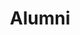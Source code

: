 ---
templateKey: students-page
path: /alumni
title: Alumni
description: >
  La sezione alumni raccoglie consigli e testimonianze di ex studenti che oggi
  lavorano nella industry.
image: /img/scuola.jpg
altImage: students
students:
  - altImage: Riccardo Reffato
    compLink: 'http://milestone.it/'
    company: Milestone
    fullName: Riccardo Reffato
    games: >-
      MXGP Pro, Supercross 2 The Official Videogame, MXGP 2019 The official
      Videogame
    image: /img/riccardo-reffato.jpg
    linkedin: 'https://www.linkedin.com/in/riccardo-reffato'
    main: true
    master: 2017
    quote: >-
      Studiare bene il C++ e mostrare il proprio impegno ai professori (visto
      che sono in contatto con le aziende o lavorano in azienda)
  - altImage: Riccardo Stucchi
    compLink: 'https://www.ubisoft.com'
    company: Ubisoft Milano
    fullName: Riccardo Stucchi
    games: 'Ghost Recon: Wildlands" e "Mario + Rabbids Kingdom Battle'
    image: /img/riccardo-stucchi.jpg
    linkedin: 'https://www.linkedin.com/in/riccardo-stucchi-66296896/'
    main: true
    master: 2014
    quote: >-
      Grazie al master ho avuto l'opportunità di confrontarmi con docenti che
      lavorano nel settore videoludico, di imparare e mettermi alla prova.
      Questo mi ha arricchito molto, sia professionalmente che personalmente
  - altImage: Giuliano Focchiatti
    compLink: 'https://www.ubisoft.com'
    company: Ubisoft Milano
    fullName: Giuliano Focchiatti
    games: >-
      Mario + Rabbids Kingdom Battle, Mario + Rabbids Kingdom Battle Donkey Kong
      Adventure
    image: /img/giuliano-focchiatti.png
    linkedin: 'https://www.linkedin.com/in/giuliano-focchiatti-361ba785'
    main: true
    master: 2014
    quote: >-
      Essere intraprendenti, non accontentarsi mai dei propri risultati e
      cercare sempre di migliorarsi.
  - altImage: student-1
    compLink: 'https://www.ea.com'
    company: Electronic Arts (EA)
    fullName: Jacopo Vezzosi
    games: >-
      Battlefield V, Star Wars: Battlefront II, Total War: Warhammer, Tom
      Clancy's Ghost Recon: Wildlands
    image: /img/jacopo-vezzosi.jpg
    linkedin: 'https://www.linkedin.com/in/jvezzosi'
    main: true
    master: 2013
    quote: >-
      Approfittate delle opportunita' che il master vi dara' di mettere in
      pratica le conoscenze acquisite per sviluppare un vostro portfolio da
      presentare alle aziende e questo vi aiutera' immensamente a trovare un
      lavoro nell'industria dei videogames.
  - altImage: student-1
    compLink: 'http://www.codemasters.com/'
    company: Codemasters
    fullName: Andrea Cavicchia
    games: >-
      @Milestone: Ride, MotoGP™15, Sébastien Loeb Rally Evo, MXGP2 The Official
      Motocross Videogame, Valentino Rossi The Game, Ride 2, MotoGP™17,
      @Codemasters: F1® 2019
    image: /img/andrea-cavicchia.jpg
    linkedin: 'https://www.linkedin.com/in/andrea-cavicchia-b4a45482/'
    main: true
    master: 2013
    quote: >-
      Non importa il vostro grado di conoscenza, esponetevi con entusiasmo e con
      voglia di fare, senza paura di sbagliare. Nel contempo, siate umili e
      accettate critiche e correzioni. In men che non si dica imparerete a
      volare da soli.
  - altImage: Dario Zampini
    compLink: 'https://king.com/it'
    company: Activision Blizzard - King Berlin
    fullName: Dario Zampini
    games: >-
      CalciAmo iOS, TapTalpa iOS, Rubbish! iOS, CineMaster iOS, Santa Claus
      Zombie iOS, Cupets iOS, Soccer hero iOS, Drakensang online pc, Candy Crush
      Jelly Saga Mobile/pc
    image: /img/dario-zampini.jpg
    linkedin: 'http://linkedin.com/in/dariozampini'
    main: true
    master: 2012
    quote: >-
      Mezzo litro di passione, due cucchiai di duro lavoro, un pizzico di
      fortuna e 50 grammi di obiettivi in polvere macinata fina La ricetta per
      una carriera di successo nella game industry non esiste senza un elemento
      essenziale: non smettere mai di crederci.
  - altImage: Simone Straccia
    compLink: 'https://www.rockstarnorth.com'
    company: Rockstar North
    fullName: Simone Straccia
    games: >-
      Red Dead Redemption ( Rockstar North ), Mario + Rabbids: Kingdom Battle
      (Ubisoft Milan)
    image: /img/simone-straccia.jpg
    linkedin: 'https://www.linkedin.com/in/simone-straccia-93ab1224/'
    main: true
    master: 2011
    quote: 'Creare videogiochi non è come giocarli: è meglio!'
  - altImage: fabio-di-giorgi
    compLink: 'https://www.reply.com/forge-reply/en/'
    company: Forge Reply
    fullName: Fabio di Giorgi
    games: |-
      [Joe Dever’s Lone Wolf](https://www.youtube.com/watch?v=kjiskI3GhcY)

      [In Space We Brawl](https://www.youtube.com/watch?v=oQFYAkPbyCY)

      [Aloha from Hawaii](https://www.youtube.com/watch?v=_LXmtoLQ5z8)
    image: /img/0.jpg
    linkedin: 'https://www.linkedin.com/in/fabio-di-giorgi-67698361'
    master: 2011
    quote: >-
      “Siate curiosi... Sperimentate!!! Quello che imparerete al master sarà
      solo la punta dell’iceberg... :)”
---